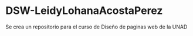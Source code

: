 # DSW-LeidyLohanaAcostaPerez
Se crea un repositorio para el curso de Diseño de paginas web de la UNAD
